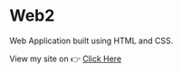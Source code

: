 # Web2

Web Application built using HTML and CSS.

View my site on 👉 [Click Here](https://gokuljdev.github.io/Web2/)
